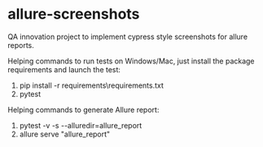 # allure-screenshots
QA innovation project to implement cypress style screenshots for allure reports.

Helping commands to run tests on Windows/Mac, just install the package requirements and launch the test:
1. pip install -r requirements\requirements.txt
2. pytest

Helping commands to generate Allure report:
1. pytest -v -s --alluredir=allure_report 
2. allure serve "allure_report"

